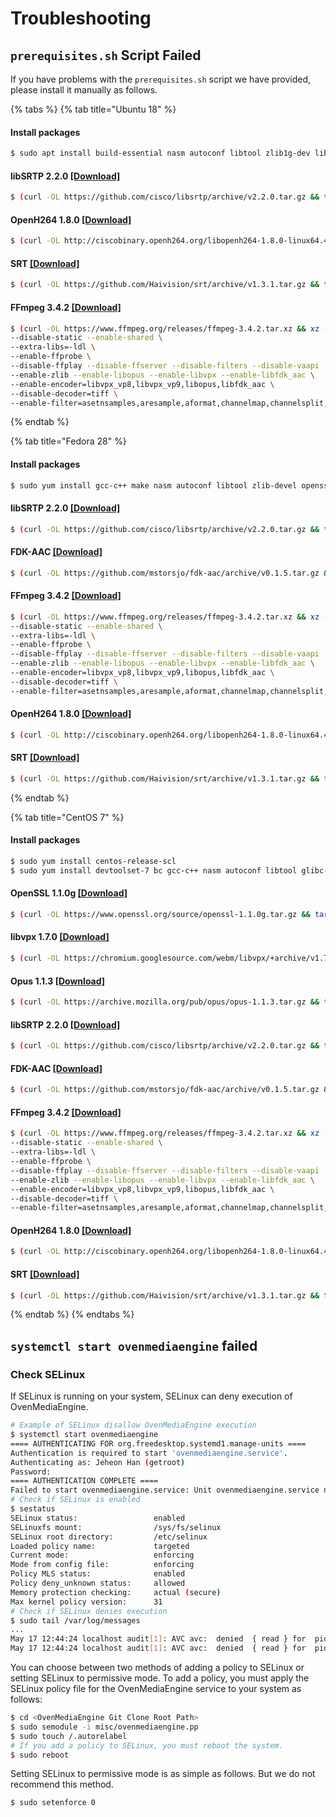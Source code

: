 # Troubleshooting

## `prerequisites.sh` Script Failed

If you have problems with the `prerequisites.sh` script we have provided, please install it manually as follows.

{% tabs %}
{% tab title="Ubuntu 18" %}
#### Install packages

```bash
$ sudo apt install build-essential nasm autoconf libtool zlib1g-dev libssl-dev libvpx-dev libopus-dev pkg-config libfdk-aac-dev tclsh cmake
```

#### libSRTP 2.2.0 [\[Download\]](https://github.com/cisco/libsrtp/archive/v2.2.0.tar.gz)

```bash
$ (curl -OL https://github.com/cisco/libsrtp/archive/v2.2.0.tar.gz && tar xvfz v2.2.0.tar.gz && cd libsrtp-2.2.0 && ./configure --enable-openssl && make && sudo make install)
```

#### OpenH264 1.8.0 [\[Download\]](http://ciscobinary.openh264.org/libopenh264-1.8.0-linux64.4.so.bz2)

```bash
$ (curl -OL http://ciscobinary.openh264.org/libopenh264-1.8.0-linux64.4.so.bz2 && bzip2 -d libopenh264-1.8.0-linux64.4.so.bz2 && sudo mv libopenh264-1.8.0-linux64.4.so /usr/lib && sudo ln -s /usr/lib/libopenh264-1.8.0-linux64.4.so /usr/lib/libopenh264.so && sudo ln -s /usr/lib/libopenh264-1.8.0-linux64.4.so /usr/lib/libopenh264.so.4)
```

#### SRT [\[Download\]](https://github.com/Haivision/srt/archive/v1.3.1.tar.gz)

```bash
$ (curl -OL https://github.com/Haivision/srt/archive/v1.3.1.tar.gz && tar xvf v1.3.1.tar.gz && cd srt-1.3.1 && ./configure && make && sudo make install)
```

#### FFmpeg 3.4.2 [\[Download\]](https://www.ffmpeg.org/releases/ffmpeg-3.4.2.tar.xz)

```bash
$ (curl -OL https://www.ffmpeg.org/releases/ffmpeg-3.4.2.tar.xz && xz -d ffmpeg-3.4.2.tar.xz && tar xvf ffmpeg-3.4.2.tar && cd ffmpeg-3.4.2 && ./configure \
--disable-static --enable-shared \
--extra-libs=-ldl \
--enable-ffprobe \
--disable-ffplay --disable-ffserver --disable-filters --disable-vaapi --disable-avdevice --disable-doc --disable-symver --disable-debug --disable-indevs --disable-outdevs --disable-devices --disable-hwaccels --disable-encoders \
--enable-zlib --enable-libopus --enable-libvpx --enable-libfdk_aac \
--enable-encoder=libvpx_vp8,libvpx_vp9,libopus,libfdk_aac \
--disable-decoder=tiff \
--enable-filter=asetnsamples,aresample,aformat,channelmap,channelsplit,scale,transpose,fps,settb,asettb && make && sudo make install && sudo ldconfig)
```
{% endtab %}

{% tab title="Fedora 28" %}
#### Install packages

```bash
$ sudo yum install gcc-c++ make nasm autoconf libtool zlib-devel openssl-devel libvpx-devel opus-devel tcl cmake
```

#### libSRTP 2.2.0 [\[Download\]](https://github.com/cisco/libsrtp/archive/v2.2.0.tar.gz)

```bash
$ (curl -OL https://github.com/cisco/libsrtp/archive/v2.2.0.tar.gz && tar xvfz v2.2.0.tar.gz && cd libsrtp-2.2.0 && ./configure --enable-openssl && make && sudo make install)
```

#### FDK-AAC [\[Download\]](https://github.com/mstorsjo/fdk-aac/archive/v0.1.5.tar.gz)

```bash
$ (curl -OL https://github.com/mstorsjo/fdk-aac/archive/v0.1.5.tar.gz && tar xvf v0.1.5.tar.gz && cd fdk-aac-0.1.5 && ./autogen.sh && ./configure && make && sudo make install)
```

#### FFmpeg 3.4.2 [\[Download\]](https://www.ffmpeg.org/releases/ffmpeg-3.4.2.tar.xz)

```bash
$ (curl -OL https://www.ffmpeg.org/releases/ffmpeg-3.4.2.tar.xz && xz -d ffmpeg-3.4.2.tar.xz && tar xvf ffmpeg-3.4.2.tar && cd ffmpeg-3.4.2 && ./configure \
--disable-static --enable-shared \
--extra-libs=-ldl \
--enable-ffprobe \
--disable-ffplay --disable-ffserver --disable-filters --disable-vaapi --disable-avdevice --disable-doc --disable-symver --disable-debug --disable-indevs --disable-outdevs --disable-devices --disable-hwaccels --disable-encoders \
--enable-zlib --enable-libopus --enable-libvpx --enable-libfdk_aac \
--enable-encoder=libvpx_vp8,libvpx_vp9,libopus,libfdk_aac \
--disable-decoder=tiff \
--enable-filter=asetnsamples,aresample,aformat,channelmap,channelsplit,scale,transpose,fps,settb,asettb && make && sudo make install)
```

#### OpenH264 1.8.0 [\[Download\]](http://ciscobinary.openh264.org/libopenh264-1.8.0-linux64.4.so.bz2)

```bash
$ (curl -OL http://ciscobinary.openh264.org/libopenh264-1.8.0-linux64.4.so.bz2 && bzip2 -d libopenh264-1.8.0-linux64.4.so.bz2 && sudo mv libopenh264-1.8.0-linux64.4.so /usr/lib && sudo ln -s /usr/lib/libopenh264-1.8.0-linux64.4.so /usr/lib/libopenh264.so && sudo ln -s /usr/lib/libopenh264-1.8.0-linux64.4.so /usr/lib/libopenh264.so.4)
```

#### SRT [\[Download\]](https://github.com/Haivision/srt/archive/v1.3.1.tar.gz)

```bash
$ (curl -OL https://github.com/Haivision/srt/archive/v1.3.1.tar.gz && tar xvf v1.3.1.tar.gz && cd srt-1.3.1 && ./configure && make && sudo make install)
```
{% endtab %}

{% tab title="CentOS 7" %}
#### Install packages

```bash
$ sudo yum install centos-release-scl
$ sudo yum install devtoolset-7 bc gcc-c++ nasm autoconf libtool glibc-static zlib-devel git bzip2 tcl cmake
```

#### OpenSSL 1.1.0g [\[Download\]](https://www.openssl.org/source/openssl-1.1.0g.tar.gz)

```bash
$ (curl -OL https://www.openssl.org/source/openssl-1.1.0g.tar.gz && tar xvfz openssl-1.1.0g.tar.gz && cd openssl-1.1.0g && ./config shared no-idea no-mdc2 no-rc5 no-ec2m no-ecdh no-ecdsa && make && sudo make install)
```

#### libvpx 1.7.0 [\[Download\]](https://chromium.googlesource.com/webm/libvpx/+archive/v1.7.0.tar.gz)

```bash
$ (curl -OL https://chromium.googlesource.com/webm/libvpx/+archive/v1.7.0.tar.gz && mkdir libvpx-1.7.0 && cd libvpx-1.7.0 && tar xvfz ../v1.7.0.tar.gz && ./configure --enable-shared --disable-static --disable-examples && make && sudo make install)
```

#### Opus 1.1.3 [\[Download\]](https://archive.mozilla.org/pub/opus/opus-1.1.3.tar.gz)

```bash
$ (curl -OL https://archive.mozilla.org/pub/opus/opus-1.1.3.tar.gz && tar xvfz opus-1.1.3.tar.gz && cd opus-1.1.3 && autoreconf -f -i && ./configure --enable-shared --disable-static && make && sudo make install)
```

#### libSRTP 2.2.0 [\[Download\]](https://github.com/cisco/libsrtp/archive/v2.2.0.tar.gz)

```bash
$ (curl -OL https://github.com/cisco/libsrtp/archive/v2.2.0.tar.gz && tar xvfz v2.2.0.tar.gz && cd libsrtp-2.2.0 && ./configure --enable-openssl && make && sudo make install)
```

#### FDK-AAC [\[Download\]](https://github.com/mstorsjo/fdk-aac/archive/v0.1.5.tar.gz)

```bash
$ (curl -OL https://github.com/mstorsjo/fdk-aac/archive/v0.1.5.tar.gz && tar xvf v0.1.5.tar.gz && cd fdk-aac-0.1.5 && ./autogen.sh && ./configure && make && sudo make install)
```

#### FFmpeg 3.4.2 [\[Download\]](https://www.ffmpeg.org/releases/ffmpeg-3.4.2.tar.xz)

```bash
$ (curl -OL https://www.ffmpeg.org/releases/ffmpeg-3.4.2.tar.xz && xz -d ffmpeg-3.4.2.tar.xz && tar xvf ffmpeg-3.4.2.tar && cd ffmpeg-3.4.2 && ./configure \
--disable-static --enable-shared \
--extra-libs=-ldl \
--enable-ffprobe \
--disable-ffplay --disable-ffserver --disable-filters --disable-vaapi --disable-avdevice --disable-doc --disable-symver --disable-debug --disable-indevs --disable-outdevs --disable-devices --disable-hwaccels --disable-encoders \
--enable-zlib --enable-libopus --enable-libvpx --enable-libfdk_aac \
--enable-encoder=libvpx_vp8,libvpx_vp9,libopus,libfdk_aac \
--disable-decoder=tiff \
--enable-filter=asetnsamples,aresample,aformat,channelmap,channelsplit,scale,transpose,fps,settb,asettb && make && sudo make install)
```

#### OpenH264 1.8.0 [\[Download\]](http://ciscobinary.openh264.org/libopenh264-1.8.0-linux64.4.so.bz2)

```bash
$ (curl -OL http://ciscobinary.openh264.org/libopenh264-1.8.0-linux64.4.so.bz2 && bzip2 -d libopenh264-1.8.0-linux64.4.so.bz2 && sudo mv libopenh264-1.8.0-linux64.4.so /usr/lib && sudo ln -s /usr/lib/libopenh264-1.8.0-linux64.4.so /usr/lib/libopenh264.so && sudo ln -s /usr/lib/libopenh264-1.8.0-linux64.4.so /usr/lib/libopenh264.so.4)
```

#### SRT [\[Download\]](https://github.com/Haivision/srt/archive/v1.3.1.tar.gz)

```bash
$ (curl -OL https://github.com/Haivision/srt/archive/v1.3.1.tar.gz && tar xvf v1.3.1.tar.gz && cd srt-1.3.1 && ./configure && make && sudo make install)
```
{% endtab %}
{% endtabs %}

## **`systemctl start ovenmediaengine` failed**

### **Check SELinux** 

If SELinux is running on your system, SELinux can deny execution of OvenMediaEngine. 

```bash
# Example of SELinux disallow OvenMediaEngine execution
$ systemctl start ovenmediaengine
==== AUTHENTICATING FOR org.freedesktop.systemd1.manage-units ====
Authentication is required to start 'ovenmediaengine.service'.
Authenticating as: Jeheon Han (getroot)
Password:
==== AUTHENTICATION COMPLETE ====
Failed to start ovenmediaengine.service: Unit ovenmediaengine.service not found.
# Check if SELinux is enabled
$ sestatus
SELinux status:                 enabled
SELinuxfs mount:                /sys/fs/selinux
SELinux root directory:         /etc/selinux
Loaded policy name:             targeted
Current mode:                   enforcing
Mode from config file:          enforcing
Policy MLS status:              enabled
Policy deny_unknown status:     allowed
Memory protection checking:     actual (secure)
Max kernel policy version:      31
# Check if SELinux denies execution
$ sudo tail /var/log/messages
...
May 17 12:44:24 localhost audit[1]: AVC avc:  denied  { read } for  pid=1 comm="systemd" name="ovenmediaengine.service" dev="dm-0" ino=16836708 scontext=system_u:system_r:init_t:s0 tcontext=system_u:object_r:default_t:s0 tclass=file permissive=0
May 17 12:44:24 localhost audit[1]: AVC avc:  denied  { read } for  pid=1 comm="systemd" name="ovenmediaengine.service" dev="dm-0" ino=16836708 scontext=system_u:system_r:init_t:s0 tcontext=system_u:object_r:default_t:s0 tclass=file permissive=0

```

You can choose between two methods of adding a policy to SELinux or setting SELinux to permissive mode. To add a policy, you must apply the SELinux policy file for the OvenMediaEngine service to your system as follows:

```bash
$ cd <OvenMediaEngine Git Clone Root Path>
$ sudo semodule -i misc/ovenmediaengine.pp
$ sudo touch /.autorelabel
# If you add a policy to SELinux, you must reboot the system.
$ sudo reboot
```

Setting SELinux to permissive mode is as simple as follows. But we do not recommend this method.

```bash
$ sudo setenforce 0
```









